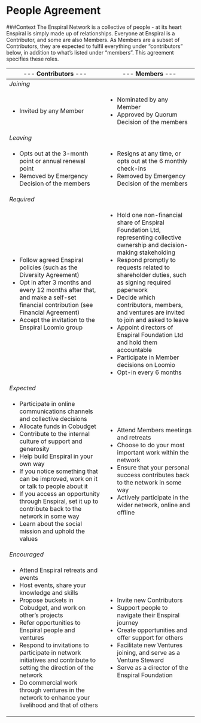 # People Agreement


###Context
The Enspiral Network is a collective of people - at its heart Enspiral is simply made up of relationships. Everyone at Enspiral is a Contributor, and some are also Members. As Members are a subset of Contributors, they are expected to fulfil everything under “contributors” below, in addition to what’s listed under “members”. This agreement specifies these roles.

|  **--- Contributors ---** | **--- Members ---**  |
|---|---|
|  *Joining* |   |
| <ul><li>Invited by any Member</li></ul>   | <ul><li>Nominated by any Member</li><li>Approved by Quorum Decision of the members</li></ul>  |
| *Leaving* |   |
|  <ul><li>Opts out at the 3-month point or annual renewal point</li><li>Removed by Emergency Decision of the members</li></ul> | <ul><li>Resigns at any time, or opts out at the 6 monthly check-ins</li><li>Removed by Emergency Decision of the members</li></ul> |
|  *Required* |   |
|  <ul><li>Follow agreed Enspiral policies (such as the Diversity Agreement)</li><li>Opt in after 3 months and every 12 months after that, and make a self-set financial contribution (see Financial Agreement)</li><li>Accept the invitation to the Enspiral Loomio group</li></ul> | <ul><li>Hold one non-financial share of Enspiral Foundation Ltd, representing collective ownership and decision-making stakeholding</li><li>Respond promptly to requests related to shareholder duties, such as signing required paperwork</li><li>Decide which contributors, members, and ventures are invited to join and asked to leave</li><li>Appoint directors of Enspiral Foundation Ltd and hold them accountable</li><li>Participate in Member decisions on Loomio</li><li>Opt-in every 6 months</li> |
| *Expected*  |   |
|  <ul><li>Participate in online communications channels and collective decisions</li><li>Allocate funds in Cobudget</li><li>Contribute to the internal culture of support and generosity</li><li>Help build Enspiral in your own way</li><li>If you notice something that can be improved, work on it or talk to people about it</li><li>If you access an opportunity through Enspiral, set it up to contribute back to the network in some way</li><li>Learn about the social mission and uphold the values</li></ul> | <ul><li>Attend Members meetings and retreats</li><li>Choose to do your most important work within the network</li><li>Ensure that your personal success contributes back to the network in some way</li><li>Actively participate in the wider network, online and offline</li></ul> |
|  *Encouraged* |   |
|  <ul><li>Attend Enspiral retreats and events</li><li>Host events, share your knowledge and skills</li><li>Propose buckets in Cobudget, and work on other’s projects</li><li>Refer opportunities to Enspiral people and ventures</li><li>Respond to invitations to participate in network initiatives and contribute to setting the direction of the network</li><li>Do commercial work through ventures in the network to enhance your livelihood and that of others</li></ul>| <ul><li>Invite new Contributors</li><li>Support people to navigate their Enspiral journey</li><li>Create opportunities and offer support for others</li><li>Facilitate new Ventures joining, and serve as a Venture Steward</li><li>Serve as a director of the Enspiral Foundation</li></ul> |
